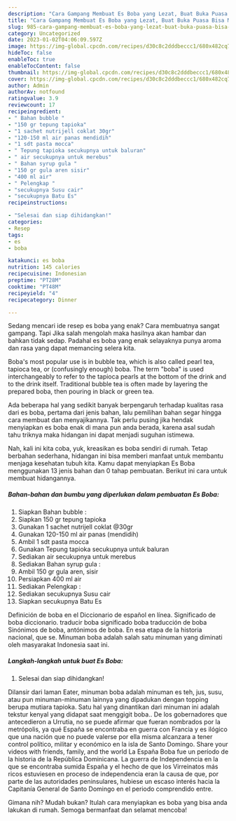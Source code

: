 ```yaml
---
description: "Cara Gampang Membuat Es Boba yang Lezat, Buat Buka Puasa Bisa Manjain Lidah"
title: "Cara Gampang Membuat Es Boba yang Lezat, Buat Buka Puasa Bisa Manjain Lidah"
slug: 985-cara-gampang-membuat-es-boba-yang-lezat-buat-buka-puasa-bisa-manjain-lidah
category: Uncategorized
date: 2023-01-02T04:06:09.597Z
image: https://img-global.cpcdn.com/recipes/d30c8c2dddbeccc1/680x482cq70/es-boba-foto-resep-utama.jpg
hideToc: false
enableToc: true
enableTocContent: false
thumbnail: https://img-global.cpcdn.com/recipes/d30c8c2dddbeccc1/680x482cq70/es-boba-foto-resep-utama.jpg
cover: https://img-global.cpcdn.com/recipes/d30c8c2dddbeccc1/680x482cq70/es-boba-foto-resep-utama.jpg
author: Admin
authorAv: notfound
ratingvalue: 3.9
reviewcount: 17
recipeingredient:
- " Bahan bubble "
- "150 gr tepung tapioka"
- "1 sachet nutrijell coklat 30gr"
- "120-150 ml air panas mendidih"
- "1 sdt pasta mocca"
- " Tepung tapioka secukupnya untuk baluran"
- " air secukupnya untuk merebus"
- " Bahan syrup gula "
- "150 gr gula aren sisir"
- "400 ml air"
- " Pelengkap "
- "secukupnya Susu cair"
- "secukupnya Batu Es"
recipeinstructions:

- "Selesai dan siap dihidangkan!"
categories:
- Resep
tags:
- es
- boba

katakunci: es boba 
nutrition: 145 calories
recipecuisine: Indonesian
preptime: "PT28M"
cooktime: "PT48M"
recipeyield: "4"
recipecategory: Dinner

---
```



Sedang mencari ide resep es boba yang enak? Cara membuatnya sangat gampang. Tapi Jika salah mengolah maka hasilnya akan hambar dan bahkan tidak sedap. Padahal es boba yang enak selayaknya punya aroma dan rasa yang dapat memancing selera kita.


Boba&#39;s most popular use is in bubble tea, which is also called pearl tea, tapioca tea, or (confusingly enough) boba. The term &#34;boba&#34; is used interchangeably to refer to the tapioca pearls at the bottom of the drink and to the drink itself. Traditional bubble tea is often made by layering the prepared boba, then pouring in black or green tea.

Ada beberapa hal yang sedikit banyak berpengaruh terhadap kualitas rasa dari es boba, pertama dari jenis bahan, lalu pemilihan bahan segar hingga cara membuat dan menyajikannya. Tak perlu pusing jika hendak menyiapkan es boba enak di mana pun anda berada, karena asal sudah tahu triknya maka hidangan ini dapat menjadi suguhan istimewa.


Nah, kali ini kita coba, yuk, kreasikan es boba sendiri di rumah. Tetap berbahan sederhana, hidangan ini bisa memberi manfaat untuk membantu menjaga kesehatan tubuh kita. Kamu dapat menyiapkan Es Boba menggunakan 13 jenis bahan dan 0 tahap pembuatan. Berikut ini cara untuk membuat hidangannya.

<!--inarticleads1-->

##### Bahan-bahan dan bumbu yang diperlukan dalam pembuatan Es Boba:

1. Siapkan  Bahan bubble :
1. Siapkan 150 gr tepung tapioka
1. Gunakan 1 sachet nutrijell coklat @30gr
1. Gunakan 120-150 ml air panas (mendidih)
1. Ambil 1 sdt pasta mocca
1. Gunakan  Tepung tapioka secukupnya untuk baluran
1. Sediakan  air secukupnya untuk merebus
1. Sediakan  Bahan syrup gula :
1. Ambil 150 gr gula aren, sisir
1. Persiapkan 400 ml air
1. Sediakan  Pelengkap :
1. Sediakan secukupnya Susu cair
1. Siapkan secukupnya Batu Es


Definición de boba en el Diccionario de español en línea. Significado de boba diccionario. traducir boba significado boba traducción de boba Sinónimos de boba, antónimos de boba. En esa etapa de la historia nacional, que se. Minuman boba adalah salah satu minuman yang diminati oleh masyarakat Indonesia saat ini. 

<!--inarticleads2-->

##### Langkah-langkah untuk buat Es Boba:


1. Selesai dan siap dihidangkan!

Dilansir dari laman Eater, minuman boba adalah minuman es teh, jus, susu, atau pun minuman-minuman lainnya yang dipadukan dengan topping berupa mutiara tapioka. Satu hal yang dinantikan dari minuman ini adalah tekstur kenyal yang didapat saat menggigit boba.. De los gobernadores que antecedieron a Urrutia, no se puede afirmar que fueran nombrados por la metrópolis, ya qué España se encontraba en guerra con Francia y es ilógico que una nación que no puede valerse por ella misma alcanzara a tener control político, militar y económico en la isla de Santo Domingo. Share your videos with friends, family, and the world La España Boba fue un período de la historia de la República Dominicana. La guerra de Independencia en la que se encontraba sumida España y el hecho de que los Virreinatos más ricos estuviesen en proceso de independencia eran la causa de que, por parte de las autoridades peninsulares, hubiese un escaso interés hacia la Capitanía General de Santo Domingo en el periodo comprendido entre. 

Gimana nih? Mudah bukan? Itulah cara menyiapkan es boba yang bisa anda lakukan di rumah. Semoga bermanfaat dan selamat mencoba!
